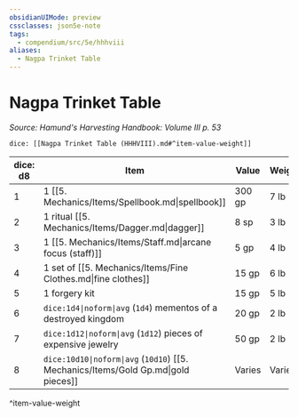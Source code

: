```yaml
---
obsidianUIMode: preview
cssclasses: json5e-note
tags:
  - compendium/src/5e/hhhviii
aliases:
  - Nagpa Trinket Table
---
```

# Nagpa Trinket Table
*Source: Hamund's Harvesting Handbook: Volume III p. 53* 

`dice: [[Nagpa Trinket Table (HHHVIII).md#^item-value-weight]]`

| dice: d8 | Item | Value | Weight |
|----------|------|-------|--------|
| 1 | 1 [[5. Mechanics/Items/Spellbook.md\|spellbook]] | 300 gp | 7 lb |
| 2 | 1 ritual [[5. Mechanics/Items/Dagger.md\|dagger]] | 8 sp | 3 lb |
| 3 | 1 [[5. Mechanics/Items/Staff.md\|arcane focus (staff)]] | 5 gp | 4 lb |
| 4 | 1 set of [[5. Mechanics/Items/Fine Clothes.md\|fine clothes]] | 15 gp | 6 lb |
| 5 | 1 forgery kit | 15 gp | 5 lb |
| 6 | `dice:1d4\|noform\|avg` (`1d4`) mementos of a destroyed kingdom | 20 gp | 2 lb |
| 7 | `dice:1d12\|noform\|avg` (`1d12`) pieces of expensive jewelry | 50 gp | 2 lb |
| 8 | `dice:10d10\|noform\|avg` (`10d10`) [[5. Mechanics/Items/Gold Gp.md\|gold pieces]] | Varies | Varies |
^item-value-weight

